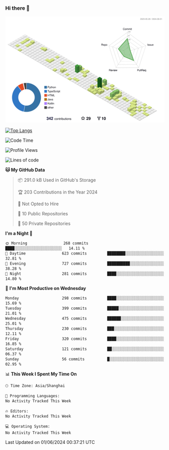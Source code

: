 ### Hi there 👋

![](./profile-3d-contrib/profile-green-animate.svg)

 

[![Top Langs](https://github-readme-stats.vercel.app/api/top-langs/?username=fly2tomato)](https://github.com/anuraghazra/github-readme-stats)


 

<!--START_SECTION:waka-->
![Code Time](http://img.shields.io/badge/Code%20Time-5%20hrs%2042%20mins-blue)

![Profile Views](http://img.shields.io/badge/Profile%20Views-0-blue)

![Lines of code](https://img.shields.io/badge/From%20Hello%20World%20I%27ve%20Written-518.5%20thousand%20lines%20of%20code-blue)

**🐱 My GitHub Data** 

> 📦 291.0 kB Used in GitHub's Storage 
 > 
> 🏆 203 Contributions in the Year 2024
 > 
> 🚫 Not Opted to Hire
 > 
> 📜 10 Public Repositories 
 > 
> 🔑 50 Private Repositories 
 > 
**I'm a Night 🦉** 

```text
🌞 Morning                268 commits         ████░░░░░░░░░░░░░░░░░░░░░   14.11 % 
🌆 Daytime                623 commits         ████████░░░░░░░░░░░░░░░░░   32.81 % 
🌃 Evening                727 commits         ██████████░░░░░░░░░░░░░░░   38.28 % 
🌙 Night                  281 commits         ████░░░░░░░░░░░░░░░░░░░░░   14.80 % 
```
📅 **I'm Most Productive on Wednesday** 

```text
Monday                   298 commits         ████░░░░░░░░░░░░░░░░░░░░░   15.69 % 
Tuesday                  399 commits         █████░░░░░░░░░░░░░░░░░░░░   21.01 % 
Wednesday                475 commits         ██████░░░░░░░░░░░░░░░░░░░   25.01 % 
Thursday                 230 commits         ███░░░░░░░░░░░░░░░░░░░░░░   12.11 % 
Friday                   320 commits         ████░░░░░░░░░░░░░░░░░░░░░   16.85 % 
Saturday                 121 commits         ██░░░░░░░░░░░░░░░░░░░░░░░   06.37 % 
Sunday                   56 commits          █░░░░░░░░░░░░░░░░░░░░░░░░   02.95 % 
```


📊 **This Week I Spent My Time On** 

```text
🕑︎ Time Zone: Asia/Shanghai

💬 Programming Languages: 
No Activity Tracked This Week

🔥 Editors: 
No Activity Tracked This Week

💻 Operating System: 
No Activity Tracked This Week
```


 Last Updated on 01/06/2024 00:37:21 UTC
<!--END_SECTION:waka-->
